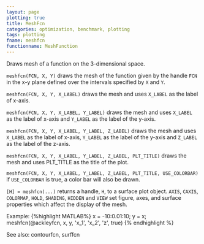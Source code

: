 ```yaml
---
layout: page
plotting: true
title: MeshFcn
categories: optimization, benchmark, plotting
tags: plotting
fname: meshfcn
functionname: MeshFunction
---
```


Draws mesh of a function on the 3-dimensional space.

`meshfcn(FCN, X, Y)` draws the mesh of the function given by the 
handle `FCN` in the x-y plane defined over the intervals specified by `X`
and `Y`.

`meshfcn(FCN, X, Y, X_LABEL)` draws the mesh and uses `X_LABEL` as the 
label of x-axis.

`meshfcn(FCN, X, Y, X_LABEL, Y_LABEL)` draws the mesh and uses 
`X_LABEL` as the label of x-axis and `Y_LABEL` as the label of the y-axis.

`meshfcn(FCN, X, Y, X_LABEL, Y_LABEL, Z_LABEL)` draws the mesh and 
uses `X_LABEL` as the label of x-axis, `Y_LABEL` as the label of the y-axis 
and `Z_LABEL` as the label of the z-axis.

`meshfcn(FCN, X, Y, X_LABEL, Y_LABEL, Z_LABEL, PLT_TITLE)` draws the
mesh and uses PLT_TITLE as the title of the plot. 

`meshfcn(FCN, X, Y, X_LABEL, Y_LABEL, Z_LABEL, PLT_TITLE, USE_COLORBAR)`
if `USE_COLORBAR` is true, a color bar will also be drawn. 

`[H] = meshfcn(...)` returns a handle, `H`, to a  surface plot object. 
`AXIS`, `CAXIS`, `COLORMAP`, `HOLD`, `SHADING`, `HIDDEN` and `VIEW` set figure,
axes, and surface properties which affect the display of the mesh.

Example: 
{%highlight MATLAB%}
  x = -10:0.01:10;
  y = x; 
  meshfcn(@ackleyfcn, x, y, 'x_1', 'x_2', 'z', true)
{% endhighlight %}

See also: contourfcn, surffcn
